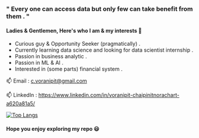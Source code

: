 ### " Every one can access data but only few can take benefit from them . " 
 
 #### Ladies & Gentlemen, Here's who I am & my interests 👋
 
- Curious guy & Opportunity Seeker (pragmatically) .
- Currently learning data science and looking for data scientist internship . 
- Passion in business analytic .
- Passion in ML & AI .
- Interested in (some parts) financial system .










 📫 Email : c.voranipit@gmail.com
 
 📫 LinkedIn : https://www.linkedin.com/in/voranipit-chaipinitnorachart-a620a81a5/
 
 
 

  
  
  
  
  

<!--
**blxsheep/blxsheep** is a ✨ _special_ ✨ repository because its `README.md` (this file) appears on your GitHub profile.

Here are some ideas to get you started:

- 🔭 I’m currently working on ...
- 🌱 I’m currently learning ...
- 👯 I’m looking to collaborate on ...
- 🤔 I’m looking for help with ...
- 💬 Ask me about ...
- 📫 How to reach me: ...
- 😄 Pronouns: ...
- ⚡ Fun fact: ...
-->



[![Top Langs](https://github-readme-stats.vercel.app/api/top-langs/?username=blxsheep&layout=compact&theme=dark)](https://github.com/anuraghazra/github-readme-stats)

#### Hope you enjoy exploring my repo 😃
